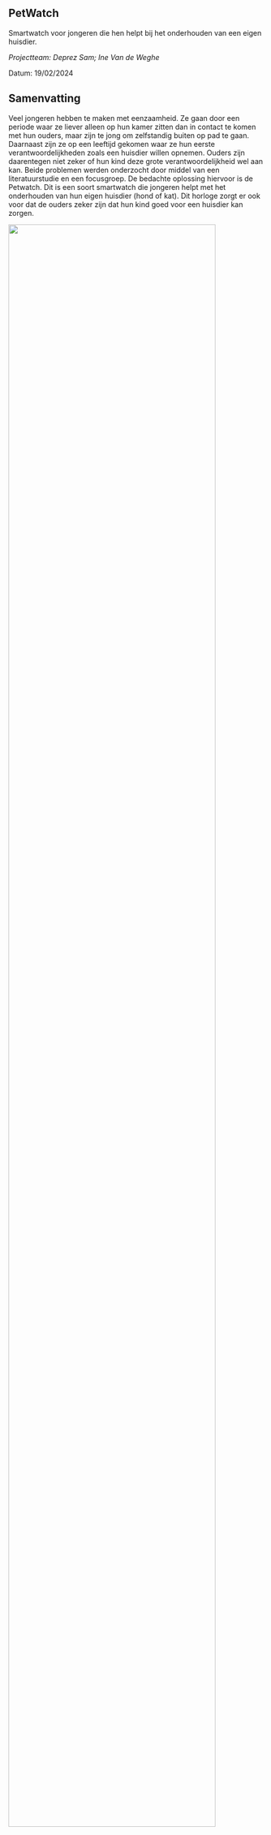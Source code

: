 
## PetWatch

Smartwatch voor jongeren die hen helpt bij het onderhouden van een eigen huisdier.

*Projectteam: Deprez Sam; Ine Van de Weghe*

Datum: 19/02/2024
<br>

## Samenvatting
<p>Veel jongeren hebben te maken met eenzaamheid. Ze gaan door een periode waar ze
liever alleen op hun kamer zitten dan in contact te komen met hun ouders, maar zijn te
jong om zelfstandig buiten op pad te gaan. Daarnaast zijn ze op een leeftijd gekomen waar
ze hun eerste verantwoordelijkheden zoals een huisdier willen opnemen. Ouders zijn
daarentegen niet zeker of hun kind deze grote verantwoordelijkheid wel aan kan.
Beide problemen werden onderzocht door middel van een literatuurstudie en een
focusgroep. De bedachte oplossing hiervoor is de Petwatch. Dit is een soort smartwatch
die jongeren helpt met het onderhouden van hun eigen huisdier (hond of kat). Dit horloge
zorgt er ook voor dat de ouders zeker zijn dat hun kind goed voor een huisdier kan zorgen.</p> 

<p>
  <img src="https://github.com/SamDeprez/UCD_SEM1/assets/152390104/73eb2060-eb53-447e-add5-afd3c3345255"  width="90%"/></br>
  <em>Figuur 1: De Petwatch</em>
  
</p>
<br>

## Introductie
<p>Het project is vertrokken uit de opdracht van: ‘Nature, Play en Tech’. De bedoeling is om
kinderen op een speelse manier meer in contact te laten komen met de natuur. Dit moet
gebeuren aan de hand van een slim product. Deze design
challenge richt zich op het raakvlak tussen natuur, spel en technologie.
Na het krijgen van de opdracht was het direct duidelijk rond welk thema er gewerkt zou
worden, namelijk huisdieren. Het is de speelse vriend van bijna ieder kind. Zeker tijdens de
pubertijd kampen veel jongeren met eenzaamheid en zouden ze wel een trouwe vriend
kunnen gebruiken. Door veranderingen in hun lichaam en denkwijze voelen veel jongeren
zich alleen en uitgesloten. Tieners hebben op deze leeftijd het liefst wat meer afstand van
hun ouders, maar zijn nog te jong om zelfstandig op pad te gaan met vrienden.
Jongeren van de eerste jaren van het middelbaar leren voor het eerste omgaan met
verantwoordelijkheden. “Ze proberen de regels te begrijpen en deze in verschillende
omgevingen toe te passen. Ze werken aan hun eigen onafhankelijkheid.”(Parenting
Montana 2021). Als de jongere zelf vindt dat hij of zij de verantwoordelijkheid van een
huisdier aankan, kan dit voor problemen zorgen als de ouders er anders over denken.
Het doel van het concept is een oplossing te geven voor beide problemen. Door het
verzorgen van een huisdier eenvoudiger te maken en ouders de controleer mogelijk te
geven, gaan ouders met meer vertrouwen “Ja!” kunnen zeggen op de vraag: “Mag ik een
eigen huisdier?”</p>
<br>

## Methodologie
<p>De methodologie die wordt gebruikt in het eerste semester sluit het best aan bij het
principe van de double diamond. Hierbij kan de eerste diamant de discovery fase
voorstellen waarbij er op zoek wordt gegaan naar een concept voor het probleem.
De tweede diamant is dan de definition fase waarin verschillende deelaspecten van
het proces worden uitgewerkt.</p>

<b>Max 400 woorden. Beschrijf je methodologie (enkel SEM1, zie les methodologie). Maak hierbij gebruik van een afbeelding om je tijdlijn weer te geven. Op deze tijdlijn moeten minimaal een tijdsincatie te zien zijn, moeten fasen te zien zijn en moeten activiteiten te zien zijn.</b>

 <br>
 
## Discovery
### Literature review
<p>Als eerste stap is er een literatuuronderzoek gedaan. Dit literature review dient om inzicht
te krijgen welke effecten huisdieren hebben op opgroeiende kinderen en jongeren.
Hier werd er gevonden dat onderzoek heeft aangetoond dat kinderen die opgroeiden in
een huishouden met honden later als volwassenen meer sociaal vaardig zijn. Er wordt
geopperd dat dieren de sociale interactie tussen mensen kunnen versterken. Empathie is
ook een belangrijk onderdeel van de sociale ontwikkeling bij kinderen. Door te zorgen voor
een huisdier leert het kind dat iedereen behoeftes en gevoelens heeft. Uit sommige studies
blijkt dat kinderen met huisdieren daardoor ook meer empathie naar hun medemens
tonen.</p>
  
<p>Huisdieren kunnen daarbij ook bijdragen aan een betere gezondheid. Alleen al het aaien
van een huisdier heeft een verlagend effect op de hartslag en de bloeddruk. Dit geldt voor
alle gezinsleden. Je wordt van een huisdier ontspannen en dit heeft een gunstig effect op
het immuunsysteem. Er zijn ook onderzoeken die aantonen dat als kinderen op jonge
leeftijd in aanraking komen met huisdieren, zij minder risico lopen op het ontwikkelen van
een allergie voor huisdieren.</p>
  
<p>Kinderen leren dankzij huisdieren ook dingen over het leven. Dieren leren kinderen over
voortplanting en geboorte, en over ziekte, ongelukken en dood. Voor veel kinderen is het
doodgaan of kwijtraken van een huisdier de eerste ervaring die ze hebben met de dood en
met rouw. Kinderen leren dat dood iets natuurlijks is dat hoort bij het leven.
Eén van de grootste voordelen is de gezelschap die je krijgt van een huisdier. De nood
aan gezelschap wordt alsmaar groter, want de eenzaamheid bij jongeren stijgt. Corona
speelt hierin een belangrijke rol. In 2021 zei 14 procent van de jongeren tussen 15 en 25
jaar zich sterk emotioneel eenzaam te voelen. In 2019, vlak voor het begin van de
coronacrisis, was dat nog 8 procent. De smartphoneverslaving bij jongeren speelt hierbij
een grote rol. Hét gouden advies blijft afwisseling, dan is er voldoende tegengewicht voor
het online leven. Een huisdier kan zorgen voor die afwisseling in het dagelijks leven.</p></br>

#### Conclusie
<p>Doordat huisdieren zo een goede invloed hebben op kinderen. Er is een eerste concept
definieert.</p>

<p>Het is een opmaat gemaakte digitale versie van je eigen
huisdier die je helpt zorgdragen voor je werkelijke
huisdier. Die zal honger aantonen wanneer je je
daadwerkelijke hond moet voederen. Dit geldt ook als
de hond uitgelaten moet worden en zo veel meer. Op
die manier heb je steeds de zekerheid dat je beste
vriend de beste zorg krijgt. Dit betekent ook dat je de
digitale versie van je huisdier altijd dicht bij je hebt ook al
kan je even niet bij je echt huisdier zijn. Dit alles aan de
hand van een soort smartwatch waar je digitaal huisdier
permanent in leeft.</p>

<p align="middle">
  <img src="https://github.com/SamDeprez/UCD_SEM1/assets/152390104/ff0a5c67-1564-4499-9bbb-e8904187702b" />
  <img src="https://github.com/SamDeprez/UCD_SEM1/assets/152390104/c1b5df06-d4eb-40cc-95dc-888a1a738595" /></br>
  <em>Figuur 3: eerste concept</em> 
</p>




<p>Het huisdier reageert op basis van een op maat gemaakte agenda. Door middel van de
leeftijd, het ras, de allergieën en ziektes in te geven zal er een schema opgemaakt worden,
die rekening houdt met je weekelijkse gewoontes bv. School en hobby’s. Daarna kan je het
schema zelf nog optimaliseren. Het doel hiervan is jongeren meer zelfvertrouwen te geven
om zelf voor een dier te zorgen. Dit dient ook als een geruststelling voor de ouders. De
huisdieren zelf genieten natuurlijk ook van deze voordelen. Zij krijgen op maat gemaakte
zorg en een forever home.</p></br>

### Focus group
<p>Vervolgens is er een focusgroep gedaan die dient om inzicht te krijgen welke attitude
kinderen van 11-15 jaar hebben tegenover huisdieren en welke positieve of negatieve
effecten zij zelf ervaren. Zo kon er achterhaald worden of de gekozen doelgroep wel
interesse heeft om zelfstandig te zorgen voor een huisdier en wat hun mening is over het
concept. Dertien meisjes namen deel aan deze focusgroep.
Tijdens de focusgroep werden er twee soorten vragen gesteld, namelijk open vragen en
Ja/nee-vragen. Voor de open vragen moet de doelgroep hun antwoord opschrijven op een
post-it en vervolgens vooraan komen hangen onder de uitgeschreven vraag. Om te
antwoorden op de ja/nee-vragen moeten ze een groen kaartje in de lucht houden voor “Ja”
en een rood voor “Nee”.</p></br>

#### Resultaten
<p>Uit de focusgroep met de meisjes kan geconcludeerd worden dat een duidelijke
meerderheid van de focusgroep al een huisdier heeft(12/13). Dit is positief aangezien de
zij beter de verantwoordelijkheden kunnen inschatten die nodig zijn om voor een huisdier
te zorgen, dan kinderen uit gezinnen zonder huisdier.
Bij de vragen “Wat vinden jullie het leukste aan een huisdier hebben?” en “Waarom willen
jullie zo graag een eigen huisdier?” hebben veel personen een antwoord gegeven in
verband met eenzaamheid. Deze jongeren, uit de eerste 3 jaren van het middelbaar,
bezitten allemaal een GSM en desondanks de verschillende soorten sociale media en
andere mogelijkheden tot communicatie, voelen zij zich toch eenzaam op zo een jonge
leeftijd. Dit is een eerste bevestiging dat beginnende pubers een nood hebben aan een
eigen huisdier.</p>
  
<p>Om te weten te komen of de gekozen doelgroep zelf interesse heeft in een eigen huisdier
werd de vraag gesteld “Wie heeft er allemaal al eens een eigen huisdier aan zijn ouders
gevraagd?”. Hierop antwoordde 9 van de 13 personen “ja”, wat meer is dan verwacht. Dit
toont aan dat de meerderheid een vraag heeft naar een eigen huisdier. Dit betekent nog
niet dat ze ook allemaal een huisdier krijgen. Hun ouders spelen in deze keuze een
beslissende rol. Wat opvallend is, is dat de meeste ouders niet mee instemt om hun kind
een eigen huisdier te geven. Dit komt vooral door hun gebrek aan vertrouwen in de
verantwoordelijkheid van hun kind zoals te zien is bij de antwoorden op de vraag “Wat
waren de antwoorden van jullie ouders?”. Ook al vindt 11 van de 13 personen in de
focusgroep zichzelf verantwoordelijk genoeg om zelf voor een eigen huisdier zorg te
dragen.</p>

<p>Na het voorstellen van de Petwatch, waren 11 van de 13 personen geruster om zelf een
huisdier te nemen en 9 personen zouden zo de Petwatch daadwerkelijk gebruiken. Dit wil
zeggen dat de doelgroep zelf interesse vertoont in het concept.
Of dat ouders rapper een eigen huisdier voor hun kind gaan goedkeuren weten we nog
niet? Het antwoord hierop weten we nog niet. Hiervoor moet er een interview gedaan
worden met de ouders in plaats van de doelgroep zelf, maar 5/13 van de jongeren denkt
dat ze door dit concept een grotere kans hebben om JA van hun ouders te krijgen.</p></br>

#### Conclusies
<p>Er kan dus geconcludeerd worden dat de doelgroep daadwerkelijk geïnteresseerd is in de
Petwatch. Er moet nog een keuze worden gemaakt uit de verschillende soorten dieren
waarvoor dit concept mogelijk is. De 2 populairste dieren dat de focusgroep al heeft en/of
wilt zijn katten en honden. Dit zijn dan ook de 2 meest voorkomende de huisdieren in
België. Met deze informatie kan Petwatch met zelfzekerheid ontworpen worden.</p>

<br>

## Definition
<p>Voor de verdere uitwerking van de Petwatch zijn er 2 waves aan prototypes gemaakt met
elk een bijpassende gebruikerstest.</p></br>

### Wave 1
<p>De eerste wave aan prototypes dient om het uiterlijk van het product te bepalen.
Aangezien de Petwatch een soort smartwatch is waar de persoonlijke digitale versie van je
huisdier in leeft, bestaat het product zelf uit een armband en een scherm. Het materiaal
van deze armband en de vorm van het scherm moet nog gekozen worden. Dit zijn zeer
belangrijke beslissingen en om deze keuze te maken, hebben we de mening nodig van de
doelgroep. Hiervoor is er een focusgroep georganiseerd op 22/12/2023 waarbij tien
meisjes deelnemen tussen de 11-15 jaar. </p>

<p align="middle">
  <img src="https://github.com/SamDeprez/UCD_SEM1/assets/152390104/4951052c-2488-4dec-aceb-7938655cb9dc" /></br>
  <em>Figuur 4: Prototypes wave 1 (schermvorm + materiaal)</em> 
</p></br>



 #### Focusgroep resultaten
 <p><em>Tabel 1: Resultaten test schermvorm</em>
 
| <img src="https://github.com/SamDeprez/UCD_SEM1/assets/152390104/db23428c-565a-44d0-b2cc-b1314c5f3407" width="60%" />|<img src="https://github.com/SamDeprez/UCD_SEM1/assets/152390104/dc6a6e82-29ca-4c0f-8f07-84b6f37d55f6" width="60%" />|<img src="https://github.com/SamDeprez/UCD_SEM1/assets/152390104/17e2b8c7-9c4f-480d-8220-d41db766479d" width="60%" />|<img src="https://github.com/SamDeprez/UCD_SEM1/assets/152390104/5d56410f-d401-46cd-b040-fc71ed3dea4a" width="60%" />|<img src="https://github.com/SamDeprez/UCD_SEM1/assets/152390104/c86a3810-207c-427b-b7bd-484b0428ab33" width="60%" />|<img src="https://github.com/SamDeprez/UCD_SEM1/assets/152390104/87e1a639-c357-48c3-8f78-3757bbff7d9b" width="60%" />|
|:---:|:---:|:---:|:---:|:---:|:---:|
|3|6|1|0|0|0|
</p>










<p>Als voorbereiding op de focusgroep moeten er verschillende soorten materialen
uitgekozen worden die als potentiële materiaalkeuze voor de armband dient. Die worden
dan versneden tot even grote staaltjes met in het midden een stukje Velcro aangenaaid.
Daarbij moeten er ook verschillende vormen houten blokjes worden gezaagd die dienen
als scherm van een smartwatch. Aan elk vormpje wordt er ook een stukje Velcro gelijmd.
Dit wordt zodanig gekozen dat alle houten schermpjes plakken op de materialen strookjes
om zo een realistische weergaven te hebben van de Petwatch.</p>

<p>Bij de keuze van de vorm voor het scherm van de smartwatch is de helft van de vormen
niet gekozen. Dit zijn ook de complexere vormen. De meerderheid van de focusgroep
heeft gekozen voor het afgerond vierkant. Daarbij heeft een groot deel gekozen voor het
ronde scherm.</p>
  
<p>Door deze resultaten hebben we besloten dat het ontwerp van het scherm op basis zal zijn
van een afgerond vierkant.</p>

<p>De doelgroep gaf ook aan dat ze een knop op de zijkant willen om het digitale huisdier te
activeren. Ook werd er een camera in het scherm voorgesteld om selfies te nemen met het
huisdier. Deze zaken gaan zeker en vast overwogen worden in ons ontwerpproces.</p> 

<p><em>Tabel 2: Resultaten test materiaal</em>
  
|Leder|Kunststof|Jeans|Vilt|Textiel|Gordel|Rekker|Gevlochten|
|:---:|:---:|:---:|:---:|:---:|:---:|:---:|:---:|
|1|1|0|1|1|6|0|0|
</p>
<p>In de keuze van materiaal is er een duidelijke winnaar te zien namelijk de gordel. Het is
een stevig materiaal dat er ook verzorgt uit ziet. Ze hebben hier goed over er nagedacht,
want ze waren aan het overleggen welke materialen het minst vuil worden.
  
<p>De ontwerpkeuze van materiaal voor de band is dan ook snel gemaakt. Het zal een
stevige gordelband zijn die er hip uitziet.</p> 

<p><em>Tabel 3: Resultaten test kleur</em>
  
|   Rood   |Geel|Blauw|Groen|Oranje|Paars|Zwart|Wit|
|:---:|:---:|:---:|:---:|:---:|:---:|:---:|:---:|
|2|0|3|3|0|1|1|0|</p>

<p>Bij de keuze van kleuren is er een grote verdeeldheid. Dit was ook te verwachten doordat
dit zeer subjectief is. Dit was ook de stap in de workshop waar de doelgroep het meest tijd
voor nodig had.</p>

<p>Hier is de ontwerpkeuze wat minder vanzelfsprekend. Doordat de vorige keuzes zo
eenduidig waren, kunnen er hier meerdere kleuren worden gekozen. Hiervoor zouden we
blauw, groen, rood en zwart kiezen. Als conclusie kunnen we besluiten dat er een collectie
zal uitgebracht worden van vier smartwatches met een zeer afgerond scherm in vier
verschillende kleuren namelijk blauw, groen, rood en zwart.</p></br>

#### Conclusie
<p>Via de resultaten van dit onderzoek is er een collectie ontwikkeld.</p>
<p>
  <img src="https://github.com/SamDeprez/UCD_SEM1/assets/152390104/16f7113e-ee86-4ce3-9870-752e37fd445c"  />
  </br>
  <em>Figuur 5: conclusie wave 1 </em> 
</p></br>


### Wave 2

<p>De tweede wave aan prototypen richt zich meer op het digitale aspect van de Petwatch.
Het eindresultaat moet een efficiënt te gebruiken smartwatch zijn. Het is zeer belangrijk dat
de doelgroep de taken voor het onderhouden van een huisdier elke dag en op het juiste
moment uitvoert. Om dit te realiseren is er een eenvoudige structurele weergave nodig van
deze taken doorheen de dag. De beste manier van dit te doen is door het werken met een
soort van agenda/schema. Er zijn verschillende mogelijkheden hoe deze agenda er kan
uitzien. Daarbij moet er bij elke mogelijkheid rekening worden gehouden dat het te zien zal
zijn op een klein scherm van een smartwatch. Om de meest duidelijke layout te bepalen op
de Petwatch, moet er onderzoek worden uitgevoerd. Dit onderzoek gebeurd door een
focusgroep met 10 personen(n=10) op 22/12/2023.</p>



<p>Als voorbereiding voor het onderzoek worden er verschillende mogelijkheden voor de
agenda opgesteld. Van elke mogelijkheid moet er dan ook een prototype van worden
gemaakt. Doordat de prototypes snel en eenvoudig moeten zijn, wordt een papieren versie
van de planning gemaakt. Er zijn drie verschillende prototypes:</p>
 
<p>- <b>To-Do lijst per dag:</b> in deze planning ziet de jongere constant welke taken er die dag 
moeten uitgevoerd worden (eten geven, gaan wandelen, een bad geven).</p>

<p align="center">
  <img src="https://github.com/SamDeprez/UCD_SEM1/assets/152390104/f7a5a3ea-2f9a-4533-a443-bcbf893268f9" />
  </br>
  <em>Figuur 6: To-Do lijst per dag</em> 
</p></br>

<p>- <b>Time blocking + To-do lijst:</b>deze planning heeft de activiteiten en hobby’s van de 
jongeren per dag (/week) weer, aan de zijkant van de agenda staan alle taken voor het 
onderhouden van het huisdier in een To-Do lijst voor de dag. (To-Do lijst eenvoudig 
bereikbaar door 1 maal te swipen) </p>

<p align="center">
  <img src="https://github.com/SamDeprez/UCD_SEM1/assets/152390104/fbbc9fe4-f041-444c-b90e-49171adec41d" />
  </br>
  <em>Figuur 7: To-Do lijst + time blocking </em> 
</p></br>

<p>- <b>To-Do lijst in time blocking:</b> in deze planning is de To-Do lijst die eerst aan de 
zijkant stond verwerkt in het uurrooster op het juiste moment.   </p>

<p align="center">
  <img src="https://github.com/SamDeprez/UCD_SEM1/assets/152390104/072cf201-e521-46c5-99e1-1469897cd294" />
  </br>
  <em>Figuur 8: To-Do lijst in time blocking </em> 
</p></br>

<p>Alhoewel het testen van de agenda de jongere kan helpen met het gestructureerd verzorgen van zijn of haar huisdier. Zijn er andere zaken van het digitale deel die belangrijker kunnen zijn dan de agenda. Bijvoorbeeld de interactie met het digitale huisdier die aangeeft wanneer de jongere een bepaalde actie moet uitvoeren. Deze zaken worden dan vooral in tweede semeser onderzocht. Dit is het gevolg van het feit dat, met de beschikbare middelen en de tijd, de lay-out als weinige eenvoudig te testen is.</p>


<p>Naast de agenda’s wordt er een uitgesneden houten vorm van een horloge gemaakt. Tijdens
de test worden de planningen bekeken door de vorm van het horloge. Dit maakt duidelijk dat
wanneer de agenda in het eindproduct wordt gebruikt, constant maar een klein deel ervan
zichtbaar is op het scherm. Acties zoals swipen in- en uitzoomen worden tijdens de test
vervangen door het verplaatsen van het horloge ten opzichte van de agenda.</p>
<p>
  <img src="https://github.com/SamDeprez/UCD_SEM1/assets/152390104/504c86d8-1ea5-48b8-a8e5-01e71067ee0c" />
  <img src="https://github.com/SamDeprez/UCD_SEM1/assets/152390104/1de3485c-b2c9-46e4-ab46-1390f69471bb" />
  </br>
  <em>Figuur 9: uitgesneden horloge&nbsp;&nbsp;&nbsp;&nbsp;&nbsp;&nbsp;&nbsp;&nbsp;&nbsp;&nbsp;&nbsp;&nbsp;&nbsp;&nbsp;&nbsp;&nbsp;&nbsp;&nbsp;&nbsp;&nbsp;&nbsp;&nbsp;&nbsp;&nbsp;&nbsp;&nbsp;&nbsp;&nbsp;&nbsp;&nbsp;&nbsp;&nbsp;&nbsp;&nbsp;&nbsp;&nbsp;&nbsp;&nbsp;&nbsp;&nbsp;&nbsp;&nbsp;&nbsp;&nbsp;&nbsp;&nbsp;&nbsp;&nbsp;&nbsp;&nbsp;&nbsp;&nbsp;&nbsp;&nbsp;&nbsp;&nbsp;Figuur 10: focusgroep wave 2</em> 
</p></br>










#### Focus groep resultaten
<p></p>Tijdens de focusgroep zijn er 10 antwoorden ontvangen over de planningen.</p>

<p><em>Tabel 4: Resultaten test agenda</em>
  
|To-Do lijst|Time blocking + To-Do lijst|To-Do lijst in Time blocking|
|:---:|:---:|:---:|
|0|1|9|
</p>

<p>Geen enkele van de leden van de focusgroep vindt de lay-out met enkel to-do lijst het beste. 1 persoon stemde op de lay-out met time blocking en to-do lijst.</p>

<p>De lay-out met
To-Do lijst in Time blocking heeft 90% van de stemmen. De redenen die voor deze lay-out
gegeven worden kunnen opgedeeld worden in drie groeperende redenen .</br>

1. De derde agenda is het meest overzichtelijk.</br>
2. Het is handig dat alles dicht bij elkaar staat.</br>
3. Het is handig dat ook andere activiteiten zoals hobby’s en school ook aangegeven zijn.</p></br>

#### Conclusie
<p>De lay-out met to-do lijst in time blocking lijkt het meest populair te zijn bij de doelgroep. Doordat de test in een focus groep wordt uitgevoerd, is dit resultaat deels beïnvloed door het groepsgevoel van de leden. Doordat er enkel op de laatste 2 lay-outs is gestemd, kan er geconcludeerd worden dat jongeren wel echt een time block schema willen. Dit schema helpt namelijk de jongere bij het beter inplannen van alle taken doordat er ook rekening wordt gehouden met bijvoorbeeld hun hobby's. Het is logisch dat het wel of niet samenplaatsen van de to-do lijst een moeilijkere keuze is. Aan de ene kant leidt het samenplaatsen tot een iets drukker schema, maar het beperkt ook het aantal acties (swipen, in- of uitzoomen) die de jongere moet uitvoeren voor bekijken van de taken. In het eindresultaat wordt toch de derde lay-out gebruikt, dit omdat maar 1 persoon echt aangaf dat de lay-out waar de to-do lijst gescheiden is van de rest duidelijker is.   </p>

<p>
  <img src="https://github.com/SamDeprez/UCD_SEM1/assets/152390104/b8df9a40-e986-47ea-88e2-2744911968d3" />
  <img src="https://github.com/SamDeprez/UCD_SEM1/assets/152390104/e7964cb0-7862-4b24-87d6-99908861581c" width="19%" />
  </br>
  <em>Figuur 11: Agenda &nbsp;&nbsp;&nbsp;&nbsp;&nbsp;&nbsp;&nbsp;&nbsp;&nbsp;&nbsp;&nbsp;&nbsp;&nbsp;&nbsp;&nbsp;&nbsp;&nbsp;&nbsp;&nbsp;&nbsp;&nbsp;&nbsp;&nbsp;&nbsp;&nbsp;&nbsp;&nbsp;&nbsp;&nbsp;&nbsp;&nbsp;&nbsp;&nbsp;&nbsp;&nbsp;&nbsp;&nbsp;&nbsp;&nbsp;&nbsp;&nbsp;&nbsp;&nbsp;&nbsp;&nbsp;&nbsp;&nbsp;&nbsp;&nbsp;&nbsp;&nbsp;&nbsp;&nbsp;&nbsp;&nbsp;&nbsp;&nbsp;&nbsp;&nbsp;&nbsp;&nbsp;&nbsp;&nbsp;&nbsp;&nbsp;&nbsp;&nbsp;&nbsp;&nbsp;&nbsp;&nbsp;&nbsp;&nbsp;&nbsp;&nbsp;&nbsp;&nbsp;&nbsp;&nbsp;&nbsp;&nbsp;&nbsp;&nbsp;&nbsp;&nbsp;&nbsp;&nbsp;&nbsp;&nbsp;&nbsp;&nbsp;&nbsp;&nbsp;&nbsp;&nbsp;&nbsp;&nbsp;&nbsp;&nbsp;&nbspFiguur 12: Zicht op de GSM en Petwatch</em> 
</p>

<p>Als er achteraf op deze test wordt teruggekeken, kan er worden vastgesteld dat de resultaten en conclusie niet ideaal zijn. Dit komt doordat het onderzoek niet op de meeste efficiënte manier is uitgevoerd. De test zou namelijk beter zijn geweest als de leden van de focusgroep een bepaald taak moeten uitvoeren met de drie agenda's: bijvoorbeeld zoeken wanneer ze de hond eten moeten geven, uit de drukke agenda halen wanneer ze het best met de hond gaan wandelen... Door de personen een taak te geven zouden ze de agenda's beter bestuderen. Daarnaast is het enkel vragen van de favoriete agenda van de doelgroep niet genoeg om 100% kritisch na te denken over de verkregen resultaten. In het vervolg kan dit worden opgelost door naast het vragen van hun favoriete agenda, ook bij elke agenda een postief en negatief punt te geven. </p>


</br>










## Bill of materials
<p>Uit het onderzoek van wave 1 is het duidelijk dat gordel het favoriete materiaal is voor de
band van de Petwatch. Dit is dan ook de reden waarom het prototype ook dit materiaal zal
bevatten.</p>

<p>Het belangrijkste component van de smartwatch is natuurlijk het scherm. Online zijn er veel
schermen te vinden om je eigen smartwatch te maken met Arduino Uno of Raspberry Pi.
Het gekozen scherm is “ILI9341 LCD screen”. Dit scherm kan eenvoudig met een Arduino
Uno of een ESP32 aangestuurd worden. </p>

<P>Het scherm wordt aangestuurd met een ESP32. Dit heeft enkele voordelen op de Arduino
Uno. Deze microcontroller is kleiner en is dus eenvoudiger in het eindproduct te verwerken.
Daarnaast heeft het ook de mogelijkheid om met het internet te verbinden. Deze functie
kan nog van pas komen in het eindproduct doordat de smartwatch dan ook met een gsm
kan verbonden worden.</P>

<p>
  <img src="https://github.com/SamDeprez/UCD_SEM1/assets/152390104/01d97d99-96c3-454a-8da1-c5f26fe92590" />
  &nbsp;&nbsp;&nbsp;&nbsp;&nbsp;&nbsp;&nbsp;&nbsp;&nbsp;&nbsp;&nbsp;&nbsp;&nbsp;&nbsp;&nbsp;&nbsp;&nbsp;&nbsp;&nbsp;&nbsp;&nbsp;&nbsp;&nbsp;&nbsp;&nbsp;&nbsp;&nbsp;&nbsp;&nbsp;&nbsp;&nbsp;&nbsp;&nbsp;&nbsp;&nbsp;&nbsp;&nbsp;&nbsp;&nbsp;&nbsp;&nbsp;&nbsp;&nbsp;&nbsp;&nbsp;&nbsp;&nbsp;&nbsp;&nbsp;&nbsp;&nbsp;&nbsp;&nbsp;&nbsp;&nbsp;&nbsp;&nbsp;&nbsp;&nbsp;&nbsp;&nbsp;&nbsp;&nbsp;&nbsp;&nbsp;&nbsp;&nbsp;&nbsp;&nbsp;
  <img src="https://github.com/SamDeprez/UCD_SEM1/assets/152390104/d205cd5e-8bdd-4379-be53-6dae33acef57"  width="25%"/>
  </br>
  <em>Figuur 13: ILI9341 LCD screen (Amazon.com)&nbsp;&nbsp;&nbsp;&nbsp;&nbsp;&nbsp;&nbsp;&nbsp;&nbsp;&nbsp;&nbsp;&nbsp;&nbsp;&nbsp;&nbsp;&nbsp;&nbsp;&nbsp;&nbsp;&nbsp;&nbsp;&nbsp;&nbsp;&nbsp;&nbsp;&nbsp;&nbsp;&nbsp;&nbsp;&nbsp;&nbsp;&nbsp;&nbsp;&nbsp;&nbsp;&nbsp;&nbsp;&nbsp;&nbsp;&nbsp;&nbsp;&nbsp;&nbsp;&nbsp;&nbsp;&nbsp;&nbsp;&nbsp;&nbsp;&nbsp;&nbsp;&nbsp;&nbsp;&nbsp;&nbsp;&nbsp;&nbsp;&nbsp;&nbsp;Figuur 13: ESP32 (Bol.com)</em> 
</p></br>






<p>Door het 3D-printen van een verbindingsstuk die als houder dient voor de microcontoler en
het scherm, is het mogelijk de alles vast te hangen aan de gordel band.</p>

<p><em>Tabel 5: Bill of Material</em>
  
|   <b>Materiaal</b>   |<b>Aantal</b>|<b>Prijs (euro)</b>|
|:---:|:---:|:---:|
|Gordel stof|10-15cm|1,16|
|ILI9341 LCD screen|1|17,02|
|ESP32 |1|8,99 |
|PVE (3D-print) |2|X |
</p>

<br>

## Kritische reflectie
<p>In het eerst semester is er al veel aan het project gewerkt. Hierdoor is er een tussentijds
resultaat verkregen waar wij als studenten tevreden mee zijn. Wij geloven in dit project, en
geloven in goed eindresultaat. Alhoewel er door middel van een focusgroep 2 belangrijke
testen werden uitgevoerd, is er 1 test waarvoor er geen tijd meer is. Dit is de tamagotchi
test. Een test om te onderzoeken of jongeren wel degelijk een band kunnen vormen met
een digitaal huisdier. Het is jammer dat we deze test niet konden doen.</p>

<p>Naast een productieve eerste semester, was het ook een leerrijke. Dit komt doordat we
met twee verschillende personen aan eenzelfde project mogen werken. Door samen te
werken, leer je veel van een andere persoon. Elke persoon denkt anders na over
problemen waardoor je met verschillende ideeën en inzichten kunt werken. Samenwerken
toont dat een goede communicatie noodzakelijk is tussen ontwerpers om een goed
eindresultaat te bekomen.</p></br>

## Bronnen
Voeg je volledige bibliografie toe van bronnen naarwaar je verwees.

## Bijlagen
